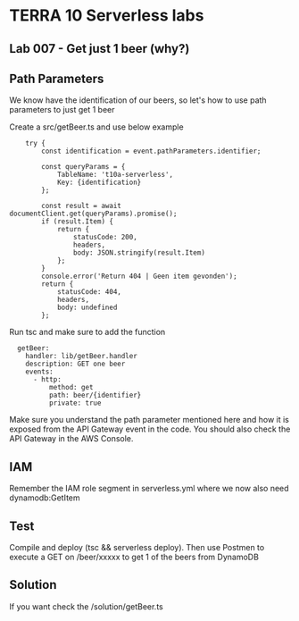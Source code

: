 # TERRA 10 Serverless labs

## Lab 007 - Get just 1 beer (why?)

## Path Parameters
We know have the identification of our beers, so let's how to use path parameters to just get 1 beer

Create a src/getBeer.ts and use below example

```
    try {
        const identification = event.pathParameters.identifier;

        const queryParams = {
            TableName: 't10a-serverless',
            Key: {identification}
        };

        const result = await documentClient.get(queryParams).promise();
        if (result.Item) {
            return {
                statusCode: 200,
                headers,
                body: JSON.stringify(result.Item)
            };
        }
        console.error('Return 404 | Geen item gevonden');
        return {
            statusCode: 404,
            headers,
            body: undefined
        };
```

Run tsc and make sure to add the function
```
  getBeer:
    handler: lib/getBeer.handler
    description: GET one beer
    events:
      - http:
          method: get
          path: beer/{identifier}
          private: true
```

Make sure you understand the path parameter mentioned here and how it is exposed from the API Gateway event in the code. You should also check the API Gateway in the AWS Console. 

## IAM
Remember the IAM role segment in serverless.yml where we now also need dynamodb:GetItem

## Test
Compile and deploy (tsc && serverless deploy). Then use Postmen to execute a GET on /beer/xxxxx to get 1 of the beers from DynamoDB

## Solution
If you want check the /solution/getBeer.ts